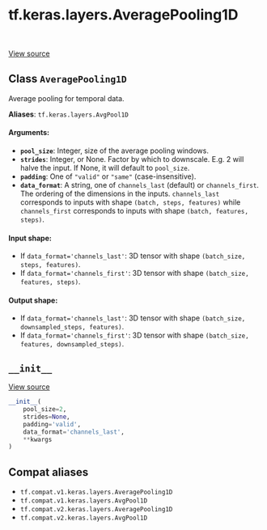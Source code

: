 <div itemscope itemtype="http://developers.google.com/ReferenceObject">
<meta itemprop="name" content="tf.keras.layers.AveragePooling1D" />
<meta itemprop="path" content="Stable" />
<meta itemprop="property" content="__init__"/>
</div>

# tf.keras.layers.AveragePooling1D

<!-- Insert buttons and diff -->

<table class="tfo-notebook-buttons tfo-api" align="left">
</table>

<a target="_blank" href="/code/stable/tensorflow/python/keras/layers/pooling.py">View source</a>



## Class `AveragePooling1D`

Average pooling for temporal data.



**Aliases**: `tf.keras.layers.AvgPool1D`

<!-- Placeholder for "Used in" -->


#### Arguments:


* <b>`pool_size`</b>: Integer, size of the average pooling windows.
* <b>`strides`</b>: Integer, or None. Factor by which to downscale.
  E.g. 2 will halve the input.
  If None, it will default to `pool_size`.
* <b>`padding`</b>: One of `"valid"` or `"same"` (case-insensitive).
* <b>`data_format`</b>: A string,
  one of `channels_last` (default) or `channels_first`.
  The ordering of the dimensions in the inputs.
  `channels_last` corresponds to inputs with shape
  `(batch, steps, features)` while `channels_first`
  corresponds to inputs with shape
  `(batch, features, steps)`.


#### Input shape:

- If `data_format='channels_last'`:
  3D tensor with shape `(batch_size, steps, features)`.
- If `data_format='channels_first'`:
  3D tensor with shape `(batch_size, features, steps)`.



#### Output shape:

- If `data_format='channels_last'`:
  3D tensor with shape `(batch_size, downsampled_steps, features)`.
- If `data_format='channels_first'`:
  3D tensor with shape `(batch_size, features, downsampled_steps)`.


<h2 id="__init__"><code>__init__</code></h2>

<a target="_blank" href="/code/stable/tensorflow/python/keras/layers/pooling.py">View source</a>

``` python
__init__(
    pool_size=2,
    strides=None,
    padding='valid',
    data_format='channels_last',
    **kwargs
)
```








## Compat aliases

* `tf.compat.v1.keras.layers.AveragePooling1D`
* `tf.compat.v1.keras.layers.AvgPool1D`
* `tf.compat.v2.keras.layers.AveragePooling1D`
* `tf.compat.v2.keras.layers.AvgPool1D`

